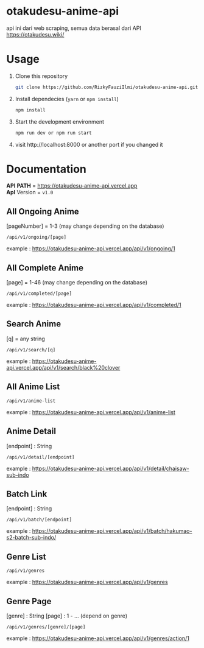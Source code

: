 # otakudesu-anime-api
api ini dari  web scraping, semua data berasal dari API https://otakudesu.wiki/

# Usage
1. Clone this repository
    ```bash
    git clone https://github.com/RizkyFauziIlmi/otakudesu-anime-api.git
    ```
2. Install dependecies (`yarn` or `npm install`)
    ```bash
    npm install
    ```
3. Start the development environment
    ```bash
    npm run dev or npm run start
    ```
4. visit http://localhost:8000 or another port if you changed it

# Documentation
__API__ __PATH__ = https://otakudesu-anime-api.vercel.app
</br>__ApI__ Version = `v1.0`

## All Ongoing Anime
[pageNumber] = 1-3 (may change depending on the database)
```
/api/v1/ongoing/[page]
```
example : https://otakudesu-anime-api.vercel.app/api/v1/ongoing/1

## All Complete Anime
[page] = 1-46 (may change depending on the database)
```
/api/v1/completed/[page]
```
example : https://otakudesu-anime-api.vercel.app/api/v1/completed/1

## Search Anime
[q] = any string
```
/api/v1/search/[q]
```
example : https://otakudesu-anime-api.vercel.app/api/v1/search/black%20clover

## All Anime List
```
/api/v1/anime-list
```
example : https://otakudesu-anime-api.vercel.app/api/v1/anime-list

## Anime Detail
[endpoint] : String
```
/api/v1/detail/[endpoint]
```
example : https://otakudesu-anime-api.vercel.app/api/v1/detail/chaisaw-sub-indo

## Batch Link
[endpoint] : String
```
/api/v1/batch/[endpoint]
```
example : https://otakudesu-anime-api.vercel.app/api/v1/batch/hakumao-s2-batch-sub-indo/

## Genre List
```
/api/v1/genres
```
example : https://otakudesu-anime-api.vercel.app/api/v1/genres

## Genre Page
[genre] : String
[page] : 1 - ... (depend on genre)
```
/api/v1/genres/[genre]/[page]
```
example : https://otakudesu-anime-api.vercel.app/api/v1/genres/action/1
